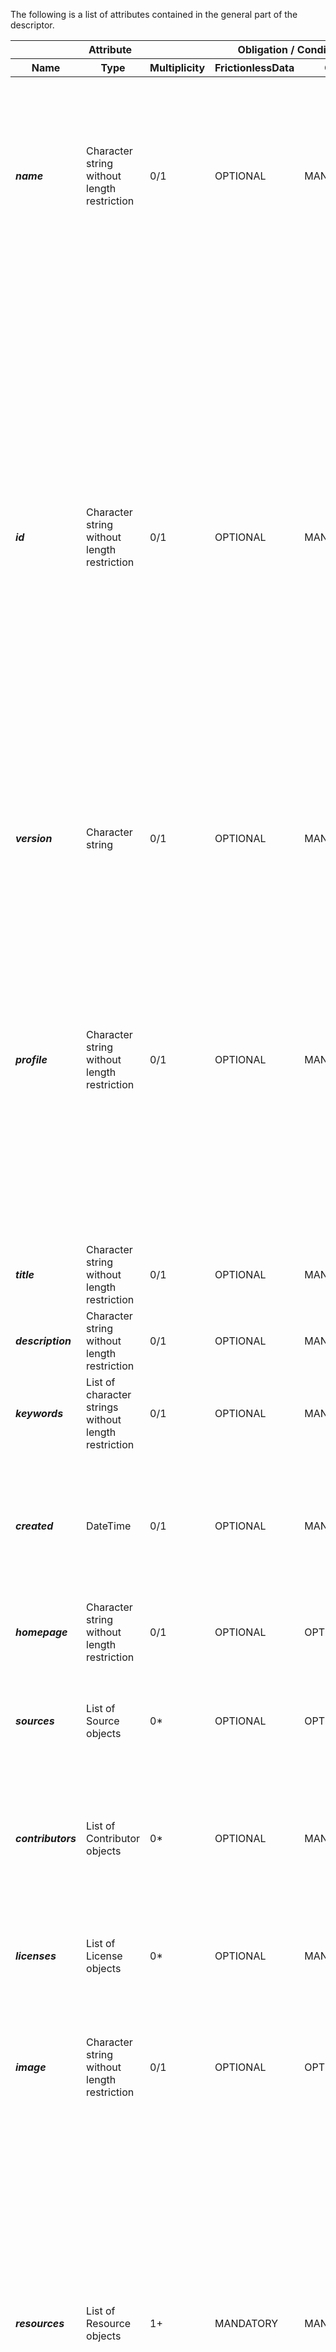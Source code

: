 The following is a list of attributes contained in the general part of the descriptor.

<table>
<thead>
<tr>
<th colspan="3">Attribute</th>
<th colspan="2">Obligation / Condition</th>
<th rowspan="2">Description</th>
</tr>
<tr>
<th>Name</th>
<th>Type</th>
<th>Multiplicity</th>
<th>FrictionlessData</th>
<th>CSIS</th>
</tr>
</thead>
<tbody>
<tr>
<td><i><b>name</b></i></td>
<td>Character string without length restriction</td>
<td>0/1</td>
<td>OPTIONAL</td>
<td>MANDATORY</td>
<td>A short url-usable (and preferably human-readable) name of the package. This MUST be lower-case and contain only alphanumeric characters along with ""."", ""_"" or ""-"" characters. It will function as a unique identifier and therefore SHOULD be unique in relation to any registry in which this package will be deposited (and preferably globally unique).
 
The name SHOULD be invariant, meaning that it SHOULD NOT change when a data package is updated, unless the new package version should be considered a distinct package, e.g. due to significant changes in structure or interpretation. Version distinction SHOULD be left to the version property. As a corollary, the name also SHOULD NOT include an indication of time range covered.</td>
</tr>
<tr>
<td><i><b>id</b></i></td>
<td>Character string without length restriction</td>
<td>0/1</td>
<td>OPTIONAL</td>
<td>MANDATORY</td>
<td>
A property reserved for globally unique identifiers. 

A common usage pattern for Data Packages is as a packaging format within the bounds of a system or platform. In these cases, a unique identifier for a package is desired for common data handling workflows, such as updating an existing package. While at the level of the specification, global uniqueness cannot be validated, consumers using the id property MUST ensure identifiers are globally unique.
 
For the CSIS, we propose to use URLs as a means for ensuring gloabal uniqueness of the data package id. Taking as basis the Identifier String in Data Package Identifier specification (https://frictionlessdata.io/specs/data-package-identifier/#identifier-string), the following examples would be valid data package identifiers :

* A URL that points directly to the datapackage.json file: http://data.myclimateservice.eu/datapackages/clarity-dc4.json
* A URL that points directly to the datapackage: http://github.com/clarity-h2020/datapackages/clarity-dc4 
* A GitHub URL: http://github.com/clarity-h2020/datapackages/clarity-dc4 


Note 1: The 4th example provided in https://frictionlessdata.io/specs/data-package-identifier/#identifier-string (i.e., using the name of the dataset in the Core Datasets registry) would not be supported as it is not a URL, although it would be valid to use something like this (as it is a URL): https://datahub.io/core/clarity-dc4/datapackage.json

Note 2: for the sake of coherence, the "name" attribute value MUST be the same as in the id (according to the examples above, "name" attribute value would "clarity-dc4".

Note 3: adding versioning to the url (pending)</td>
</tr>
<tr>
<td><i><b>version</b></i></td>
<td>Character string</td>
<td>0/1</td>
<td>OPTIONAL</td>
<td>MANDATORY</td>
<td>A version string identifying the version of the package. It should conform to the Semantic Versioning requirements (http://semver.org/) and should follow the Data Package Version pattern (https://frictionlessdata.io/specs/patterns/#data-package-version): MAJOR.MINOR.PATCH (e.g., 1.0.0)</td>
</tr>
<tr>
<td><i><b>profile</b></i></td>
<td>Character string without length restriction</td>
<td>0/1</td>
<td>OPTIONAL</td>
<td>MANDATORY</td>
<td>A string identifying the profile of this descriptor as per the profiles specification (https://frictionlessdata.io/specs/profiles/).
 
Different kinds of data need different data and metadata formats. To support these different data and metadata formats we need to extend and specialise the generic Data Package. These specialized types of Data Package (or Data Resource) are termed profiles.
 
Thus, in the context of the CSIS, we define a specialized general Data Package profile. In the same manner, each of the specific resources contained in the "CLARITY Data Package" are defined according to the "CLARITY Data Resource" profile.
 
The value of the profile property is a unique identifier for that profile. This unique identifier MUST be a string in the form of a fully-qualified URL, allowing thus ensuring its uniqueness, that points directly to a JSON Schema that can be used to validate the profile.
 
The profile schema proposed for CLARITY Data Packages is "profile": http://data.myclimateservice.eu/schemas/clarity-data-package-json-schema.json

Note: pending to create clarity-data-package-json-schema.json schema
</td>
</tr>
<tr>
<td><i><b>title</b></i></td>
<td>Character string without length restriction</td>
<td>0/1</td>
<td>OPTIONAL</td>
<td>MANDATORY</td>
<td>A string providing a title or one sentence description for this package</td>
</tr>	
<tr>
<td><i><b>description</b></i></td>
<td>Character string without length restriction</td>
<td>0/1</td>
<td>OPTIONAL</td>
<td>MANDATORY</td>
<td>A description of the package. The description MUST be markdown formatted -- this also allows for simple plain text as plain text is itself valid markdown. The first paragraph (up to the first double line break) should be usable as summary information for the package.</td>
</tr>
<tr>
<td><i><b>keywords</b></i></td>
<td>List of character strings without length restriction</td>
<td>0/1</td>
<td>OPTIONAL</td>
<td>MANDATORY</td>
<td>An array of string keywords characterizing the package, assisting users searching for it in catalogs.</td>
</tr>
<tr>
<td><i><b>created</b></i></td>
<td>DateTime</td>
<td>0/1</td>
<td>OPTIONAL</td>
<td>MANDATORY</td>
<td>The datetime on which this was created.
 
Note: semantics may vary between publishers -- for some this is the datetime the data was created, for others the datetime the package was created. In CLARITY Data Packages, it refers to the datatime when the data package was created. The datetime must conform to the string formats for datetime as described in RFC3339 (https://tools.ietf.org/html/rfc3339#section-5.6).

Example: { "created": "2018-09-20T23:20:50.52Z" }"</td>
</tr>
<tr>
<td><i><b>homepage</b></i></td>
<td>Character string without length restriction</td>
<td>0/1</td>
<td>OPTIONAL</td>
<td>OPTIONAL</td>
<td>A URL for the home on the web that is related to this data package.</td>
</tr>
<tr>
<td><i><b>sources</b></i></td>
<td>List of Source objects</td>
<td>0*</td>
<td>OPTIONAL</td>
<td>OPTIONAL</td>
<td>The raw sources for this data package. 
It MUST be an array of Source objects. Each Source object MUST have a title and MAY have path and/or email properties.

Example: "sources": [{ "title": "World Bank and OECD", "path": "http://data.worldbank.org/indicator/NY.GDP.MKTP.CD" }]"
</td>
</tr>
<tr>
<td><i><b>contributors</b></i></td>
<td>List of Contributor objects</td>
<td>0*</td>
<td>OPTIONAL</td>
<td>MANDATORY</td>
<td>The people or organizations who contributed to this Data Package. It MUST be an array. Each entry is a Contributor and MUST be an object. A Contributor MUST have a title property and MAY contain path, email, role and organization properties.

Example: "contributors": [{ "title": "Joe Bloggs", "email": "joe@bloggs.com", "path": "http://www.bloggs.com", "role": "author" }]"
</td>
</tr>
<tr>
<td><i><b>licenses</b></i></td>
<td>List of License objects</td>
<td>0*</td>
<td>OPTIONAL</td>
<td>MANDATORY</td>
<td>The license(s) under which the package is provided.

This property is not legally binding and does not guarantee the package is licensed under the terms defined in this property.
"licenses" MUST be an array. Each item in the array is a License object. The object MUST contain a name property and/or a path property. It MAY contain a title property.</td>
</tr>
<tr>
<td><i><b>image</b></i></td>
<td>Character string without length restriction</td>
<td>0/1</td>
<td>OPTIONAL</td>
<td>OPTIONAL</td>
<td>An image to use for this data package. For example, when showing the package in a listing.
 
The value of the image property MUST be a string pointing to the location of the image. The string must be a url-or-path, that is a fully qualified HTTP address, or a relative POSIX path (see the url-or-path definition in Data Resource for details).</td>
</tr>
<tr>
<td><i><b>resources</b></i></td>
<td>List of Resource objects</td>
<td>1+</td>
<td>MANDATORY</td>
<td>MANDATORY</td>
<td>
The resources property is required, with at least one resource.

Packaged data resources are described in the resources property of the package descriptor. This property MUST be an array of objects. 
Each object MUST follow the Data Resource specification (https://frictionlessdata.io/specs/data-resource/) OR the CLARITY extension of the Data Resource specification for concrete resources needed as input for the CSIS (e.g., Hazard, Exposure, Vulnerability, etc. Maps Resources). 

See CLARITY Resources table for a detailed list of attributes of the object.
 
Note1: According to the Data Resource specification: "A resource MUST contain a property describing the location of the data associated to the resource. The location of resource data MUST be specified by the presence of one (and only one) of these two properties:
 * path: for data in files located online or locally on disk.
 * data: for data inline in the descriptor itself."
 
Note2: CLARITY Data Packages ONLY support resources that describe their location with the "path" property. This is to avoid having Data Package descriptors (.json) files bloated with thousands of text lines enconding the data which would make unamageable and unreadable the descriptor. Instead of that, CLARITY Data Packages forces to store that data in a file and reference it within the Data Package itself or to a remote location.
</td>
</tr>
</tbody>
</table>

<b>Source object:</b>
<table>
<thead>
<tr>
<th colspan="3">Attribute</th>
<th colspan="2">Obligation / Condition</th>
<th rowspan="2">Description</th>
</tr>
<tr>
<th>Name</th>
<th>Type</th>
<th>Multiplicity</th>
<th>FrictionlessData</th>
<th>CSIS</th>
</tr>
</thead>
<tbody>
<tr>
<td><i><b>title</b></i></td>
<td>Character string without length restriction</td>
<td>0/1</td>
<td>OPTIONAL</td>
<td>MANDATORY</td>
<td>title of the source (e.g. document or organization name)</td>
</tr>
<tr>
<td><i><b>path</b></i></td>
<td>Character string without length restriction</td>
<td>0/1</td>
<td>OPTIONAL</td>
<td>MANDATORY</td>
<td>A url-or-path string, that is a fully qualified HTTP address, or a relative POSIX path (see the url-or-path definition in Data Resource for details).</td>
</tr>
<tr>
<td><i><b>email</b></i></td>
<td>Character string without length restriction</td>
<td>0/1</td>
<td>OPTIONAL</td>
<td>OPTIONAL</td>
<td>An email address </td>
</tr>
</tbody>
</table>


<b>Contributor object:</b>
<table>
<thead>
<tr>
<th colspan="3">Attribute</th>
<th colspan="2">Obligation / Condition</th>
<th rowspan="2">Description</th>
</tr>
<tr>
<th>Name</th>
<th>Type</th>
<th>Multiplicity</th>
<th>FrictionlessData</th>
<th>CSIS</th>
</tr>
</thead>
<tbody>
<tr>
<td><i><b>title</b></i></td>
<td>Character string without length restriction</td>
<td>0/1</td>
<td>OPTIONAL</td>
<td>MANDATORY</td>
<td>name/title of the contributor (name for person, name/title of organization)</td>
</tr>
<tr>
<td><i><b>path</b></i></td>
<td>Character string without length restriction</td>
<td>0/1</td>
<td>OPTIONAL</td>
<td>MANDATORY</td>
<td>A fully qualified http URL pointing to a relevant location online for the contributor.</td>
</tr>
<tr>
<td><i><b>email</b></i></td>
<td>Character string without length restriction</td>
<td>0/1</td>
<td>OPTIONAL</td>
<td>OPTIONAL</td>
<td>An email address</td>
</tr>
<tr>
<td><i><b>role</b></i></td>
<td>String enumeration</td>
<td>0/1</td>
<td>OPTIONAL</td>
<td>MANDATORY</td>
<td>A string describing the role of the contributor. It MUST be one of: author, publisher, maintainer, wrangler, and contributor. Defaults to contributor.

Note on semantics: use of the "author" property does not imply that that person was the original creator of the data in the data package - merely that they created and/or maintain the data package. It is common for data packages to "package" up data from elsewhere. The original origin of the data can be indicated with the sources property - see above.</td>
</tr>
<tr>
<td><i><b>organization</b></i></td>
<td>Character string without length restriction</td>
<td>0/1</td>
<td>OPTIONAL</td>
<td>OPTIONAL</td>
<td>A string describing the organization this contributor is affiliated to.</td>
</tr>
</tbody>
</table>


<b>License object:</b>
<table>
<thead>
<tr>
<th colspan="3">Attribute</th>
<th colspan="2">Obligation / Condition</th>
<th rowspan="2">Description</th>
</tr>
<tr>
<th>Name</th>
<th>Type</th>
<th>Multiplicity</th>
<th>FrictionlessData</th>
<th>CSIS</th>
</tr>
</thead>
<tbody>
<tr>
<td><i><b>name</b></i></td>
<td>String enumeration</td>
<td>0/1</td>
<td>OPTIONAL</td>
<td>MANDATORY</td>
<td>The name MUST be an Open Definition license ID (see https://licenses.opendefinition.org/)</td>
</tr>
<tr>
<td><i><b>path</b></i></td>
<td>Character string without length restriction</td>
<td>0/1</td>
<td>OPTIONAL</td>
<td>MANDATORY</td>
<td>A url-or-path string, that is a fully qualified HTTP address, or a relative POSIX path (see the url-or-path definition in Data Resource for details).</td>
</tr>
<tr>
<td><i><b>title</b></i></td>
<td>Character string without length restriction</td>
<td>0/1</td>
<td>OPTIONAL</td>
<td>OPTIONAL</td>
<td>A human-readable title</td>
</tr>
<tr>
<td><i><b>price</b></i></td>
<td>Float</td>
<td>1</td>
<td>N/A</td>
<td>MANDATORY</td>
<td>The price of the data package. If the data package is free, then the value of this parameter MUST be 0.0</td>
</tr>
<tr>
<td><i><b>currency</b></i></td>
<td>String enumeration</td>
<td>1</td>
<td>N/A</td>
<td>MANDATORY</td>
<td>The currency property of a price is given. It must be one of of the codes listed here: https://www.currency-iso.org/en/home/tables/table-a1.html.
By default, the currency code is "EUR"</td>
</tr>
</tbody>
</table>
